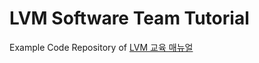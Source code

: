 # LVM Software Team Tutorial

Example Code Repository of [LVM 교육 매뉴얼](https://mgjeon.gitbook.io/lvm-study/)
